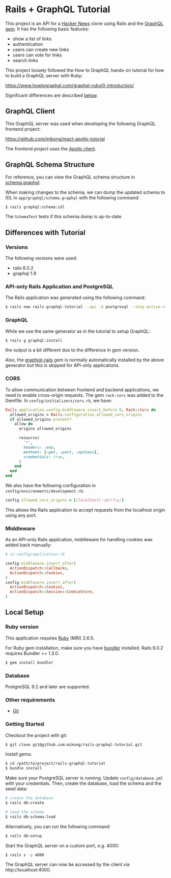 # Rails + GraphQL Tutorial

This project is an API for a [Hacker News][hacker-news] clone using Rails and
the [GraphQL gem][graphql-gem]. It has the following basic features:

* show a list of links
* authentication
* users can create new links
* users can vote for links
* search links

This project loosely followed the How to GraphQL hands-on tutorial for how to
build a GraphQL server with Ruby:

https://www.howtographql.com/graphql-ruby/0-introduction/

Significant differences are described [below](#differences-with-tutorial).

## GraphQL Client

This GraphQL server was used when developing the following GraphQL frontend
project:

https://github.com/mikong/react-apollo-tutorial

The frontend project uses the [Apollo client][apollo-client].

## GraphQL Schema Structure

For reference, you can view the GraphQL schema structure
in [schema.graphql][graphql-schema].

When making changes to the schema, we can dump the updated schema to IDL in
`app/graphql/schema.graphql` with the following command:

```bash
$ rails graphql:schema:idl
```

The `SchemaTest` tests if this schema dump is up-to-date.

## Differences with Tutorial

### Versions

The following versions were used:

* rails 6.0.2
* graphql 1.9

### API-only Rails Application and PostgreSQL

The Rails application was generated using the following command:

```bash
$ rails new rails-graphql-tutorial --api -d postgresql --skip-active-storage
```

### GraphQL

While we use the same generator as in the tutorial to setup GraphQL:

```bash
$ rails g graphql:install
```

the output is a bit different due to the difference in gem version.

Also, the [graphiql-rails][graphiql] gem is normally automatically installed by
the above generator but this is skipped for API-only applications.

### CORS

To allow communication between frontend and backend applications, we need to
enable cross-origin requests. The gem `rack-cors` was added to the Gemfile. In
`config/initializers/cors.rb`, we have:

```ruby
Rails.application.config.middleware.insert_before 0, Rack::Cors do
  allowed_origins = Rails.configuration.allowed_cors_origins
  if allowed_origins.present?
    allow do
      origins allowed_origins

      resource(
        '*',
        headers: :any,
        methods: [:get, :post, :options],
        credentials: true,
      )
    end
  end
end
```

We also have the following configuration in
`config/environments/development.rb`:

```ruby
config.allowed_cors_origins = [/localhost(:\d+)?\z/]
```

This allows the Rails application to accept requests from the localhost origin
using any port.

### Middleware

As an API-only Rails application, middleware for handling cookies was added
back manually:

```ruby
# in config/application.rb

config.middleware.insert_after(
  ActionDispatch::Callbacks,
  ActionDispatch::Cookies,
)
config.middleware.insert_after(
  ActionDispatch::Cookies,
  ActionDispatch::Session::CookieStore,
)
```

## Local Setup

### Ruby version

This application requires [Ruby][ruby] (MRI) 2.6.5.

For Ruby gem installation, make sure you have [bundler][bundler] installed.
Rails 6.0.2 requires Bundler >= 1.3.0.

```bash
$ gem install bundler
```

### Database

PostgreSQL 9.2 and later are supported.

### Other requirements

* [Git][git]

### Getting Started

Checkout the project with git:

```bash
$ git clone git@github.com:mikong/rails-graphql-tutorial.git
```

Install gems:

```bash
$ cd /path/to/project/rails-graphql-tutorial
$ bundle install
```

Make sure your PostgreSQL server is running. Update `config/database.yml` with
your credentials. Then, create the database, load the schema and the seed data:

```bash
# create the database
$ rails db:create

# load the schema
$ rails db:schema:load
```

Alternatively, you can run the following command:

```bash
$ rails db:setup
```

Start the GraphQL server on a custom port, e.g. 4000:

```bash
$ rails s -p 4000
```

The GraphQL server can now be accessed by the client via http://localhost:4000.

[hacker-news]: https://news.ycombinator.com/
[graphql-gem]: https://graphql-ruby.org/
[ruby]: https://www.ruby-lang.org/en/documentation/installation/
[bundler]: https://bundler.io/
[git]: https://git-scm.com/
[apollo-client]: https://www.apollographql.com/docs/react/
[graphql-schema]: https://github.com/mikong/rails-graphql-tutorial/blob/master/app/graphql/schema.graphql
[graphiql]: https://github.com/rmosolgo/graphiql-rails
